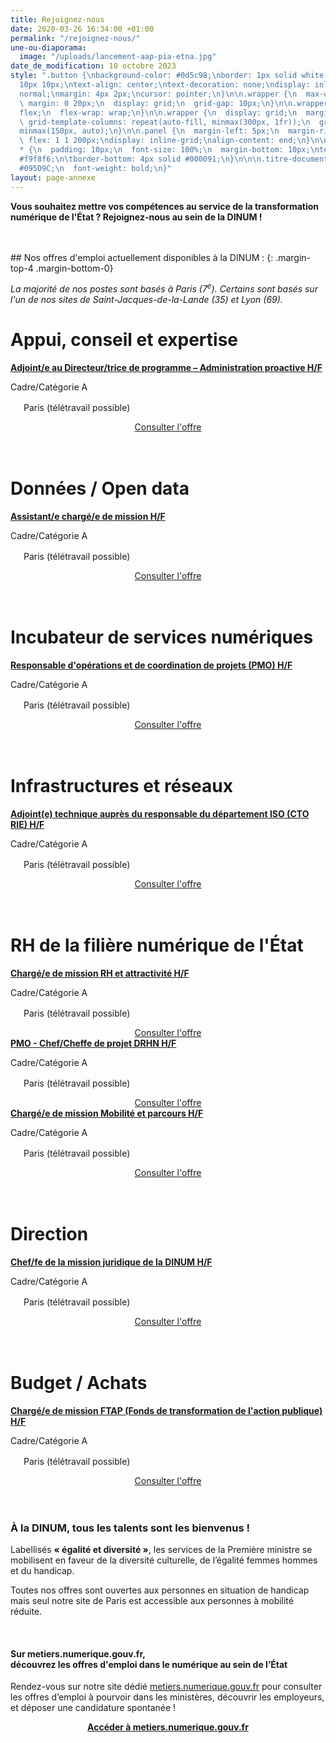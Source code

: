 ```yaml
---
title: Rejoignez-nous
date: 2020-03-26 16:34:00 +01:00
permalink: "/rejoignez-nous/"
une-ou-diaporama:
  image: "/uploads/lancement-aap-pia-etna.jpg"
date_de_modification: 10 octobre 2023
style: ".button {\nbackground-color: #0d5c98;\nborder: 1px solid white;\ncolor: white;\npadding:
  10px 10px;\ntext-align: center;\ntext-decoration: none;\ndisplay: inline-block;\nfont-style:
  normal;\nmargin: 4px 2px;\ncursor: pointer;\n}\n\n.wrapper {\n  max-width: 940px;\n
  \ margin: 0 20px;\n  display: grid;\n  grid-gap: 10px;\n}\n\n.wrapper {\n  display:
  flex;\n  flex-wrap: wrap;\n}\n\n.wrapper {\n  display: grid;\n  margin: 0 auto;\n
  \ grid-template-columns: repeat(auto-fill, minmax(300px, 1fr));\n  grid-auto-rows:
  minmax(150px, auto);\n}\n\n.panel {\n  margin-left: 5px;\n  margin-right: 5px;\n
  \ flex: 1 1 200px;\ndisplay: inline-grid;\nalign-content: end;\n}\n\n.wrapper >
  * {\n  padding: 10px;\n  font-size: 100%;\n  margin-bottom: 10px;\ntext-align: left;\nbackground-color:
  #f9f8f6;\n\tborder-bottom: 4px solid #000091;\n}\n\n\n.titre-document {\n  color:
  #095D9C;\n  font-weight: bold;\n}"
layout: page-annexe
---
```


**Vous souhaitez mettre vos compétences au service de la transformation numérique de l'État ? Rejoignez-nous au sein de la DINUM !**

<!-- Retrouvez aussi [en bas de cette page](#offresministeres) une sélection de postes de haut niveau dans le numérique au sein des ministères.
-->
<br>
<br>
## Nos offres d'emploi actuellement disponibles à la DINUM : 
{: .margin-top-4 .margin-bottom-0}
<p class="margin-bottom-2"><em>La majorité de nos postes sont basés à Paris (7<sup>e</sup>). Certains sont basés sur l'un de nos sites de Saint-Jacques-de-la-Lande (35) et Lyon (69). </em></p>

<h1 class="h3"><b>Appui, conseil et expertise</b></h1>
<div class="wrapper">
  <div class="panel">
    <b><a href="https://choisirleservicepublic.gouv.fr/offre-emploi/adjointe-au-directeurtrice-de-programme--administration-proactive-hf-reference-2023-1352214/" title="Adjoint/e au Directeur/trice de programme – Administration proactive H/F - Lien externe">Adjoint/e au Directeur/trice de programme – Administration proactive H/F</a></b>
    <p style="font-size:14px; margin-bottom: 0px">Cadre/Catégorie A</p>
    <p style="font-size:14px;"><img src="/uploads/map-pin-2-line.svg" style="margin-right: 5px" width="16px" height="16px">Paris (télétravail possible)</p>
    <div align="center"><a href="https://choisirleservicepublic.gouv.fr/offre-emploi/adjointe-au-directeurtrice-de-programme--administration-proactive-hf-reference-2023-1352214/" title="Consulter l'offre - Lien externe" class="button">Consulter l'offre</a></div>
  </div>
</div>
<br>
<br>

<h1 class="h3"><b>Données / Open data</b></h1>
<div class="wrapper">
  <div class="panel">
    <b><a href="https://choisirleservicepublic.gouv.fr/offre-emploi/assistant-e-charge-e--de-mission-hf-reference-2023-1343571/" title="Assistant/e chargé/e  de mission H/F - Lien externe">Assistant/e chargé/e  de mission H/F</a></b>
    <p style="font-size:14px; margin-bottom: 0px">Cadre/Catégorie A</p>
    <p style="font-size:14px;"><img src="/uploads/map-pin-2-line.svg" style="margin-right: 5px" width="16px" height="16px">Paris (télétravail possible)</p>
    <div align="center"><a href="https://choisirleservicepublic.gouv.fr/offre-emploi/assistant-e-charge-e--de-mission-hf-reference-2023-1343571/" title="Consulter l'offre - Lien externe" class="button">Consulter l'offre</a></div>
  </div>
</div>
<br>
<br>

<h1 class="h3"><b>Incubateur de services numériques</b></h1>
<div class="wrapper">
  <div class="panel">
    <b><a href="https://choisirleservicepublic.gouv.fr/offre-emploi/responsable-d-operations-et-de-coordination-de-projets-pmo-hf-reference-2023-1328244/" title="Responsable d'opérations et de coordination de projets (PMO) H/F - Lien externe">Responsable d'opérations et de coordination de projets (PMO) H/F</a></b>
    <p style="font-size:14px; margin-bottom: 0px">Cadre/Catégorie A</p>
    <p style="font-size:14px;"><img src="/uploads/map-pin-2-line.svg" style="margin-right: 5px" width="16px" height="16px">Paris (télétravail possible)</p>
    <div align="center"><a href="https://choisirleservicepublic.gouv.fr/offre-emploi/responsable-d-operations-et-de-coordination-de-projets-pmo-hf-reference-2023-1328244/" title="Consulter l'offre - Lien externe" class="button">Consulter l'offre</a></div>
  </div>
</div>
<br>
<br>

<h1 class="h3"><b>Infrastructures et réseaux</b></h1>
<div class="wrapper">
  <div class="panel">
    <b><a href="https://choisirleservicepublic.gouv.fr/offre-emploi/adjointe-technique-aupres-du-responsable-du-departement-iso-cto-rie-hf-reference-2023-1183523/" title="Adjoint(e) technique auprès du responsable du département ISO (CTO RIE) H/F - Lien externe">Adjoint(e) technique auprès du responsable du département ISO (CTO RIE) H/F</a></b>
    <p style="font-size:14px; margin-bottom: 0px">Cadre/Catégorie A</p>
    <p style="font-size:14px;"><img src="/uploads/map-pin-2-line.svg" style="margin-right: 5px" width="16px" height="16px">Paris (télétravail possible)</p>
    <div align="center"><a href="https://choisirleservicepublic.gouv.fr/offre-emploi/adjointe-technique-aupres-du-responsable-du-departement-iso-cto-rie-hf-reference-2023-1183523/" title="Consulter l'offre - Lien externe" class="button">Consulter l'offre</a></div>
  </div>
</div>
<br>
<br>

<h1 class="h3"><b>RH de la filière numérique de l'État</b></h1>
<div class="wrapper">
  <div class="panel">
    <b><a href="https://choisirleservicepublic.gouv.fr/offre-emploi/chargee-de-mission-rh-et-attractivite-hf-reference-2023-1254901/" title="Chargé/e de mission RH et attractivité H/F - Lien externe">Chargé/e de mission RH et attractivité H/F</a></b>
    <p style="font-size:14px; margin-bottom: 0px">Cadre/Catégorie A</p>
    <p style="font-size:14px;"><img src="/uploads/map-pin-2-line.svg" style="margin-right: 5px" width="16px" height="16px">Paris (télétravail possible)</p>
    <div align="center"><a href="https://choisirleservicepublic.gouv.fr/offre-emploi/chargee-de-mission-rh-et-attractivite-hf-reference-2023-1254901/" title="Consulter l'offre - Lien externe" class="button">Consulter l'offre</a></div>
  </div>
  <div class="panel">
    <b><a href="https://choisirleservicepublic.gouv.fr/offre-emploi/pmo---chefcheffe-de-projet-drhn-hf-reference-2023-1344377/" title="PMO - Chef/Cheffe de projet DRHN H/F - Lien externe">PMO - Chef/Cheffe de projet DRHN H/F</a></b>
    <p style="font-size:14px; margin-bottom: 0px">Cadre/Catégorie A</p>
    <p style="font-size:14px;"><img src="/uploads/map-pin-2-line.svg" style="margin-right: 5px" width="16px" height="16px">Paris (télétravail possible)</p>
    <div align="center"><a href="https://choisirleservicepublic.gouv.fr/offre-emploi/pmo---chefcheffe-de-projet-drhn-hf-reference-2023-1344377/" title="Consulter l'offre - Lien externe" class="button">Consulter l'offre</a></div>
  </div>
  <div class="panel">
    <b><a href="https://choisirleservicepublic.gouv.fr/offre-emploi/chargee-de-mission-mobilite-et-parcours-reference-2023-1215497/" title="Chargé/e de mission Mobilité et parcours H/F - Lien externe">Chargé/e de mission Mobilité et parcours H/F</a></b>
    <p style="font-size:14px; margin-bottom: 0px">Cadre/Catégorie A</p>
    <p style="font-size:14px;"><img src="/uploads/map-pin-2-line.svg" style="margin-right: 5px" width="16px" height="16px">Paris (télétravail possible)</p>
    <div align="center"><a href="https://choisirleservicepublic.gouv.fr/offre-emploi/chargee-de-mission-mobilite-et-parcours-reference-2023-1215497/" title="Consulter l'offre - Lien externe" class="button">Consulter l'offre</a></div>
  </div>
</div>
<br>
<br>

<h1 class="h3"><b>Direction</b></h1>
<div class="wrapper">
  <div class="panel">
    <b><a href="https://choisirleservicepublic.gouv.fr/offre-emploi/cheffechef-de-la-mission-juridique-de-la-dinum-hf-reference-2023-1347706/" title="Chef/fe de la mission juridique de la DINUM H/F - Lien externe">Chef/fe de la mission juridique de la DINUM H/F</a></b>
    <p style="font-size:14px; margin-bottom: 0px">Cadre/Catégorie A</p>
    <p style="font-size:14px;"><img src="/uploads/map-pin-2-line.svg" style="margin-right: 5px" width="16px" height="16px">Paris (télétravail possible)</p>
    <div align="center"><a href="https://choisirleservicepublic.gouv.fr/offre-emploi/cheffechef-de-la-mission-juridique-de-la-dinum-hf-reference-2023-1347706/" title="Consulter l'offre - Lien externe" class="button">Consulter l'offre</a></div>
  </div>
</div>
<br>
<br>

<h1 class="h3"><b>Budget / Achats</b></h1>
<div class="wrapper">
  <div class="panel">
    <b><a href="https://choisirleservicepublic.gouv.fr/offre-emploi/charge-e-de-mission-ftap-fonds-de-transformation-de-l-action-publique-hf-reference-2023-1276861/" title="Chargé/e de mission FTAP (Fonds de transformation de l'action publique) H/F - Lien externe">Chargé/e de mission FTAP (Fonds de transformation de l'action publique) H/F</a></b>
    <p style="font-size:14px; margin-bottom: 0px">Cadre/Catégorie A</p>
    <p style="font-size:14px;"><img src="/uploads/map-pin-2-line.svg" style="margin-right: 5px" width="16px" height="16px">Paris (télétravail possible)</p>
    <div align="center"><a href="https://choisirleservicepublic.gouv.fr/offre-emploi/charge-e-de-mission-ftap-fonds-de-transformation-de-l-action-publique-hf-reference-2023-1276861/" title="Consulter l'offre - Lien externe" class="button">Consulter l'offre</a></div>
  </div>
</div>
<br>
<br>

<div class="encadre noir">
<h3 id="tous-talents-bienvenue">À la DINUM, tous les talents sont les bienvenus !</h3>
<p class="margin-bottom-1">Labellisés <b>« égalité et diversité »</b>, les services de la Première ministre se mobilisent en faveur de la diversité culturelle, de l’égalité femmes hommes et du handicap.

Toutes nos offres sont ouvertes aux personnes en situation de handicap mais seul notre site de Paris est accessible aux personnes à mobilité réduite. 
</p></div><br>

<!-- <h2 id="et-aussi-dans-dautres-administrations" style="margin-bottom: 0px">Et aussi, dans d’autres administrations…<a id="offresministeres"></a></h2>
<p class="margin-bottom-1">Zoom sur quelques offres d'emploi clés dans le numérique public&nbsp;:</p> 
<p><strong> Présidence de la République</strong></p>
<ul><li class="margin-bottom-1"><strong><a href="https://place-emploi-public.gouv.fr/offre-emploi/responsable-du-departement-de-l-exploitation-et-de-l-administration-technique--reference-2022-1024634/" title="Responsable du département de l'exploitation et de l'administration technique - Lien externe">Responsable du département de l'exploitation et de l'administration technique, F/H</a></strong><br>Cadre/Catégorie A+</li></ul>
-->

<div class="noir encadre"><h4>Sur metiers.numerique.gouv.fr, <br>découvrez les offres d'emploi dans le numérique au sein de l’État</h4> <p>Rendez-vous sur notre site dédié <a href="https://metiers.numerique.gouv.fr"> metiers.numerique.gouv.fr</a> pour consulter les offres d’emploi à pourvoir dans les ministères, découvrir les employeurs, et déposer une candidature spontanée&nbsp;! </p> 
<div style="margin-bottom: 20px; margin-top: 10px;" align="center"><a href="https://metiers.numerique.gouv.fr" class="button" alt="Accéder à metiers.numerique.gouv.fr - Lien externe"><b>Accéder à metiers.numerique.gouv.fr</b></a> </div></div>

<!-- <div class="encadre noir"> <figure class="image-left" style="width: 40%;"><a href="/agenda/forum-emploi-numerique-etat-2022/" title="Inscrivez-vous au Forum de l'emploi numérique de l’État"><img src="/uploads/FENE2022_visuel-Instagram_PARIS.jpg" alt="image d'illustration"></a></figure><h3>Professionnel/les du numérique&nbsp;: l’État recrute&nbsp;!</h3>  <p>Vous êtes développeur/euse, chef/fe de projet numérique, ingénieur/e, architecte SI, technicien/ne support...&nbsp;? Venez créer le service public de demain&nbsp;! <br>Plus de 300 postes dans de nombreux métiers vous attendent au <b>Forum de l'emploi numérique de l’État, le 15 décembre 2022 à Paris (16e)</b>. <br><a href="/agenda/forum-emploi-numerique-etat-2022/">> Inscrivez-vous</a></p> <br> </div> 
<div class="encadre noir"><h3 id="et-aussi-dans-dautres-administrations">Et aussi, dans d’autres administrations…<a id="offresministeres"></a></h3>
<p class="margin-bottom-1">Zoom sur quelques postes dans le numérique public&nbsp;:</p> 
<p><strong> Présidence de la République</strong></p>
<ul><li class="margin-bottom-1"><strong><a href="https://place-emploi-public.gouv.fr/offre-emploi/responsable-du-departement-de-l-exploitation-et-de-l-administration-technique--reference-2022-1024634/" title="Responsable du département de l'exploitation et de l'administration technique - Lien externe">Responsable du département de l'exploitation et de l'administration technique, F/H</a></strong><br>Cadre/Catégorie A+</li></ul>
</div>
-->
